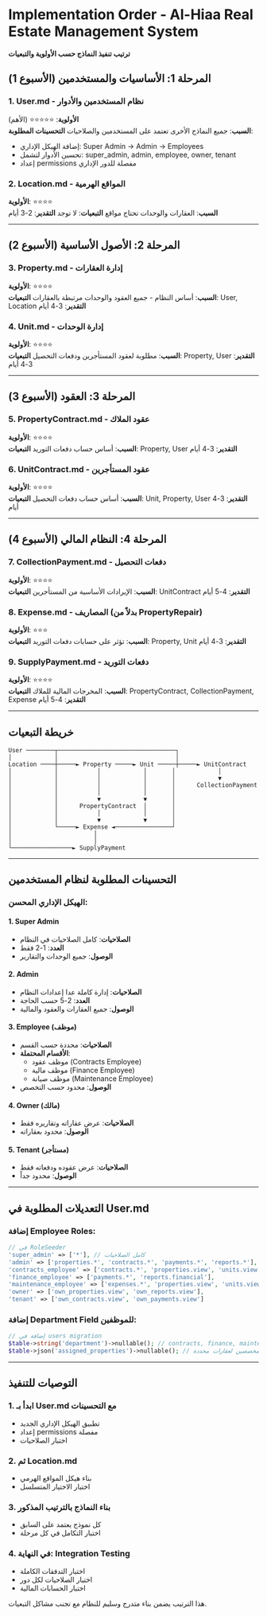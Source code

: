 # Implementation Order - Al-Hiaa Real Estate Management System
**ترتيب تنفيذ النماذج حسب الأولوية والتبعيات**

## المرحلة 1: الأساسيات والمستخدمين (الأسبوع 1)

### 1. User.md - نظام المستخدمين والأدوار
**الأولوية**: ⭐⭐⭐⭐⭐ (الأهم)  
**السبب**: جميع النماذج الأخرى تعتمد على المستخدمين والصلاحيات
**التحسينات المطلوبة**:
- إضافة الهيكل الإداري: Super Admin → Admin → Employees
- تحسين الأدوار لتشمل: super_admin, admin, employee, owner, tenant
- إعداد permissions مفصلة للدور الإداري

### 2. Location.md - المواقع الهرمية  
**الأولوية**: ⭐⭐⭐⭐  
**السبب**: العقارات والوحدات تحتاج مواقع
**التبعيات**: لا توجد
**التقدير**: 2-3 أيام

---

## المرحلة 2: الأصول الأساسية (الأسبوع 2)

### 3. Property.md - إدارة العقارات
**الأولوية**: ⭐⭐⭐⭐  
**السبب**: أساس النظام - جميع العقود والوحدات مرتبطة بالعقارات
**التبعيات**: User, Location
**التقدير**: 3-4 أيام

### 4. Unit.md - إدارة الوحدات
**الأولوية**: ⭐⭐⭐⭐  
**السبب**: مطلوبة لعقود المستأجرين ودفعات التحصيل
**التبعيات**: Property, User
**التقدير**: 3-4 أيام

---

## المرحلة 3: العقود (الأسبوع 3)

### 5. PropertyContract.md - عقود الملاك
**الأولوية**: ⭐⭐⭐⭐  
**السبب**: أساس حساب دفعات التوريد
**التبعيات**: Property, User
**التقدير**: 3-4 أيام

### 6. UnitContract.md - عقود المستأجرين  
**الأولوية**: ⭐⭐⭐⭐  
**السبب**: أساس حساب دفعات التحصيل
**التبعيات**: Unit, Property, User
**التقدير**: 3-4 أيام

---

## المرحلة 4: النظام المالي (الأسبوع 4)

### 7. CollectionPayment.md - دفعات التحصيل
**الأولوية**: ⭐⭐⭐⭐  
**السبب**: الإيرادات الأساسية من المستأجرين
**التبعيات**: UnitContract
**التقدير**: 4-5 أيام

### 8. Expense.md - المصاريف (بدلاً من PropertyRepair)
**الأولوية**: ⭐⭐⭐  
**السبب**: تؤثر على حسابات دفعات التوريد
**التبعيات**: Property, Unit
**التقدير**: 3-4 أيام

### 9. SupplyPayment.md - دفعات التوريد
**الأولوية**: ⭐⭐⭐⭐  
**السبب**: المخرجات المالية للملاك
**التبعيات**: PropertyContract, CollectionPayment, Expense
**التقدير**: 4-5 أيام

---

## خريطة التبعيات

```
User ────────┬─────────────────────────────────┐
│            │                                 │
Location ────┼─────► Property ─────► Unit ─────┼─────► UnitContract
│            │           │            │       │            │
│            │           │            │       │            ▼
│            │           │            │       │      CollectionPayment
│            │           │            │       │
│            │           ▼            ▼       │
│            │      PropertyContract  │       │
│            │           │            │       │
│            │           ▼            ▼       │
│            └─────► Expense ◄────────────────┘
│                       │
│                       │
└─────────────────► SupplyPayment
```

---

## التحسينات المطلوبة لنظام المستخدمين

### الهيكل الإداري المحسن:

#### 1. Super Admin
- **الصلاحيات**: كامل الصلاحيات في النظام
- **العدد**: 1-2 فقط
- **الوصول**: جميع الوحدات والتقارير

#### 2. Admin  
- **الصلاحيات**: إدارة كاملة عدا إعدادات النظام
- **العدد**: 2-5 حسب الحاجة
- **الوصول**: جميع العقارات والعقود والمالية

#### 3. Employee (موظف)
- **الصلاحيات**: محددة حسب القسم
- **الأقسام المحتملة**:
  - موظف عقود (Contracts Employee)
  - موظف مالية (Finance Employee) 
  - موظف صيانة (Maintenance Employee)
- **الوصول**: محدود حسب التخصص

#### 4. Owner (مالك)
- **الصلاحيات**: عرض عقاراته وتقاريره فقط
- **الوصول**: محدود بعقاراته

#### 5. Tenant (مستأجر)
- **الصلاحيات**: عرض عقوده ودفعاته فقط  
- **الوصول**: محدود جداً

---

## التعديلات المطلوبة في User.md

### إضافة Employee Roles:
```php
// في RoleSeeder
'super_admin' => ['*'], // كامل الصلاحيات
'admin' => ['properties.*', 'contracts.*', 'payments.*', 'reports.*'],
'contracts_employee' => ['contracts.*', 'properties.view', 'units.view'],
'finance_employee' => ['payments.*', 'reports.financial'],
'maintenance_employee' => ['expenses.*', 'properties.view', 'units.view'],
'owner' => ['own_properties.view', 'own_reports.view'],
'tenant' => ['own_contracts.view', 'own_payments.view']
```

### إضافة Department Field للموظفين:
```php
// إضافة في users migration
$table->string('department')->nullable(); // contracts, finance, maintenance
$table->json('assigned_properties')->nullable(); // للموظفين المخصصين لعقارات محددة
```

---

## التوصيات للتنفيذ

### 1. ابدأ بـ User.md مع التحسينات
- تطبيق الهيكل الإداري الجديد
- إعداد permissions مفصلة
- اختبار الصلاحيات

### 2. ثم Location.md
- بناء هيكل المواقع الهرمي
- اختبار الاختيار المتسلسل

### 3. بناء النماذج بالترتيب المذكور
- كل نموذج يعتمد على السابق
- اختبار التكامل في كل مرحلة

### 4. في النهاية: Integration Testing
- اختبار التدفقات الكاملة
- اختبار الصلاحيات لكل دور
- اختبار الحسابات المالية

هذا الترتيب يضمن بناء متدرج وسليم للنظام مع تجنب مشاكل التبعيات.